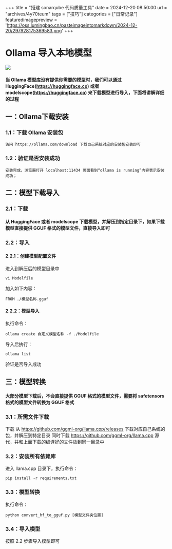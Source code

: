 +++
title = "搭建 sonarqube 代码质量工具"
date = 2024-12-20 08:50:00
url = "archives/4y70teum"
tags = ["技巧"]
categories = ["日常记录"]
featuredimagepreview = 'https://oss.lumingbao.cn/pasteimageintomarkdown/2024-12-20/297928175369583.png'
+++

# Ollama 导入本地模型

![](https://oss.lumingbao.cn/pasteimageintomarkdown/2024-12-20/297928175369583.png)

#### 当 Ollama 模型库没有提供你需要的模型时，我们可以通过 HuggingFace(https://huggingface.co) 或者 modelscope(https://huggingface.co) 来下载模型进行导入，下面将讲解详细的过程

## 一：Ollama下载安装

### 1.1：下载 Ollama 安装包

```shell
访问 https://ollama.com/download 下载自己系统对应的安装包安装即可
```
### 1.2：验证是否安装成功

````shell
安装完成，浏览器打开 localhost:11434 页面看到“ollama is running”内容表示安装成功；
````

## 二：模型下载导入
### 2.1：下载
#### 从 HuggingFace 或者 modelscope 下载模型，并解压到指定目录下，如果下载模型直接提供 GGUF 格式的模型文件，直接导入即可

### 2.2：导入
#### 2.2.1：创建模型配置文件
进入到解压后的模型目录中
````shell
vi Modelfile
````
加入如下内容：
````shell
FROM ./模型名称.gguf
````
#### 2.2.2：模型导入
执行命令：
````shell
ollama create 自定义模型名称 -f ./Modelfile
````

导入后执行：
````shell
ollama list
````
验证是否导入成功

## 三：模型转换

#### 大部分模型下载后，不会直接提供 GGUF 格式的模型文件，需要将 safetensors 格式的模型文件转换为 GGUF 格式

### 3.1：所需文件下载

下载 从 https://github.com/ggml-org/llama.cpp/releases 下载对应自己系统的包，并解压到特定目录
同时下载 https://github.com/ggml-org/llama.cpp 源代，并和上面下载的编译好的文件放到同一目录中

### 3.2：安装所有依赖库
进入 llama.cpp 目录下，执行命令：
````shell
pip install -r requirements.txt
````

### 3.3：模型转换
执行命令：
````shell
python convert_hf_to_gguf.py [模型文件夹位置]
````

### 3.4：导入模型
按照 2.2 步骤导入模型即可
